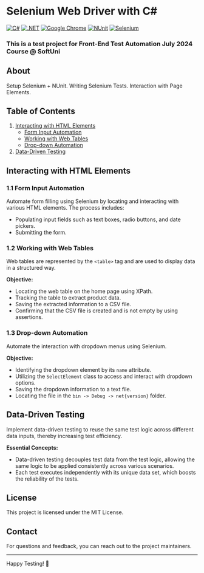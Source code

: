 # Selenium Web Driver with C# 

[![C#](https://img.shields.io/badge/Made%20with-C%23-239120.svg)](https://learn.microsoft.com/en-us/dotnet/csharp/)
[![.NET](https://img.shields.io/badge/.NET-5C2D91.svg)](https://dotnet.microsoft.com/)
[![Google Chrome](https://img.shields.io/badge/tested%20on-Google%20Chrome-4285F4.svg)](https://www.google.com/chrome/)
[![NUnit](https://img.shields.io/badge/tested%20with-NUnit-22B2B0.svg)](https://nunit.org/)
[![Selenium](https://img.shields.io/badge/tested%20with-Selenium-43B02A.svg)](https://www.selenium.dev/)

### This is a test project for Front-End Test Automation July 2024 Course @ SoftUni
## About
Setup Selenium + NUnit. Writing Selenium Tests. Interaction with Page Elements.

## Table of Contents
1. [Interacting with HTML Elements](#interacting-with-html-elements)
   - [Form Input Automation](#form-input-automation)
   - [Working with Web Tables](#working-with-web-tables)
   - [Drop-down Automation](#drop-down-automation)
2. [Data-Driven Testing](#data-driven-testing)

## Interacting with HTML Elements
### 1.1 Form Input Automation
Automate form filling using Selenium by locating and interacting with various HTML elements. The process includes:
- Populating input fields such as text boxes, radio buttons, and date pickers.
- Submitting the form.

### 1.2 Working with Web Tables
Web tables are represented by the `<table>` tag and are used to display data in a structured way.

**Objective:**
- Locating the web table on the home page using XPath.
- Tracking the table to extract product data.
- Saving the extracted information to a CSV file.
- Confirming that the CSV file is created and is not empty by using assertions.

### 1.3 Drop-down Automation
Automate the interaction with dropdown menus using Selenium.

**Objective:**
- Identifying the dropdown element by its `name` attribute.
- Utilizing the `SelectElement` class to access and interact with dropdown options.
- Saving the dropdown information to a text file.
- Locating the file in the `bin -> Debug -> net{version}` folder.

## Data-Driven Testing
Implement data-driven testing to reuse the same test logic across different data inputs, thereby increasing test efficiency.

**Essential Concepts:**

- Data-driven testing decouples test data from the test logic, allowing the same logic to be applied consistently across various scenarios.
- Each test executes independently with its unique data set, which boosts the reliability of the tests.



## License
This project is licensed under the MIT License.

## Contact
For questions and feedback, you can reach out to the project maintainers.

---

Happy Testing! 🚀


